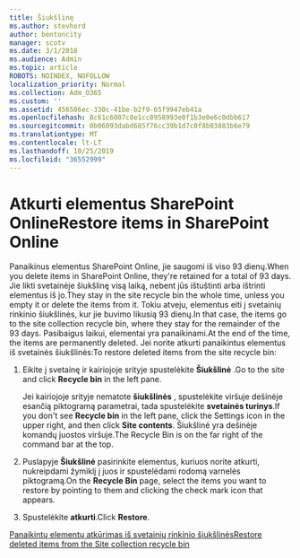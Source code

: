 ```yaml
---
title: Šiukšlinę
ms.author: stevhord
author: bentoncity
manager: scotv
ms.date: 3/1/2018
ms.audience: Admin
ms.topic: article
ROBOTS: NOINDEX, NOFOLLOW
localization_priority: Normal
ms.collection: Adm_O365
ms.custom: ''
ms.assetid: 456586ec-330c-41be-b2f9-65f9947eb41a
ms.openlocfilehash: 8c61c6007c8e1cc8958993e0f1b3e0e6c0dbb617
ms.sourcegitcommit: 0b06093dabd685f76cc39b1d7c0f8b03883b6e79
ms.translationtype: MT
ms.contentlocale: lt-LT
ms.lasthandoff: 10/25/2019
ms.locfileid: "36552999"
---
```

# <a name="restore-items-in-sharepoint-online"></a><span data-ttu-id="8e6a0-102">Atkurti elementus SharePoint Online</span><span class="sxs-lookup"><span data-stu-id="8e6a0-102">Restore items in SharePoint Online</span></span>

<span data-ttu-id="8e6a0-103">Panaikinus elementus SharePoint Online, jie saugomi iš viso 93 dienų.</span><span class="sxs-lookup"><span data-stu-id="8e6a0-103">When you delete items in SharePoint Online, they're retained for a total of 93 days.</span></span> <span data-ttu-id="8e6a0-104">Jie likti svetainėje šiukšlinę visą laiką, nebent jūs ištuštinti arba ištrinti elementus iš jo.</span><span class="sxs-lookup"><span data-stu-id="8e6a0-104">They stay in the site recycle bin the whole time, unless you empty it or delete the items from it.</span></span> <span data-ttu-id="8e6a0-105">Tokiu atveju, elementus eiti į svetainių rinkinio šiukšlinės, kur jie buvimo likusią 93 dienų.</span><span class="sxs-lookup"><span data-stu-id="8e6a0-105">In that case, the items go to the site collection recycle bin, where they stay for the remainder of the 93 days.</span></span> <span data-ttu-id="8e6a0-106">Pasibaigus laikui, elementai yra panaikinami.</span><span class="sxs-lookup"><span data-stu-id="8e6a0-106">At the end of the time, the items are permanently deleted.</span></span> <span data-ttu-id="8e6a0-107">Jei norite atkurti panaikintus elementus iš svetainės šiukšlinės:</span><span class="sxs-lookup"><span data-stu-id="8e6a0-107">To restore deleted items from the site recycle bin:</span></span>
  
1. <span data-ttu-id="8e6a0-108">Eikite į svetainę ir kairiojoje srityje spustelėkite **Šiukšlinė** .</span><span class="sxs-lookup"><span data-stu-id="8e6a0-108">Go to the site and click **Recycle bin** in the left pane.</span></span> 
    
    <span data-ttu-id="8e6a0-109">Jei kairiojoje srityje nematote **šiukšlinės** , spustelėkite viršuje dešinėje esančią piktogramą parametrai, tada spustelėkite **svetainės turinys**.</span><span class="sxs-lookup"><span data-stu-id="8e6a0-109">If you don't see **Recycle bin** in the left pane, click the Settings icon in the upper right, and then click **Site contents**.</span></span> <span data-ttu-id="8e6a0-110">Šiukšlinė yra dešinėje komandų juostos viršuje.</span><span class="sxs-lookup"><span data-stu-id="8e6a0-110">The Recycle Bin is on the far right of the command bar at the top.</span></span>
    
2. <span data-ttu-id="8e6a0-111">Puslapyje **Šiukšlinė** pasirinkite elementus, kuriuos norite atkurti, nukreipdami žymiklį į juos ir spustelėdami rodomą varnelės piktogramą.</span><span class="sxs-lookup"><span data-stu-id="8e6a0-111">On the **Recycle Bin** page, select the items you want to restore by pointing to them and clicking the check mark icon that appears.</span></span> 
    
3. <span data-ttu-id="8e6a0-112">Spustelėkite **atkurti**.</span><span class="sxs-lookup"><span data-stu-id="8e6a0-112">Click **Restore**.</span></span>
    
[<span data-ttu-id="8e6a0-113">Panaikintų elementų atkūrimas iš svetainių rinkinio šiukšlinės</span><span class="sxs-lookup"><span data-stu-id="8e6a0-113">Restore deleted items from the Site collection recycle bin</span></span>](https://go.microsoft.com/fwlink/?linkid=866439)
  

